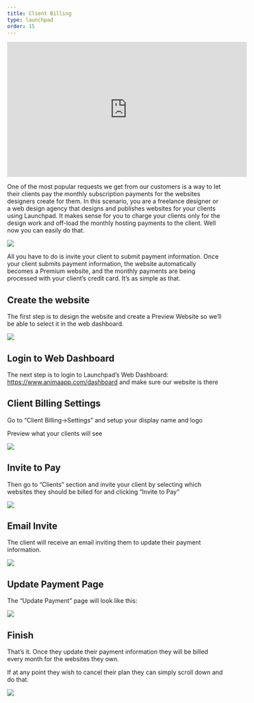 ```yaml
---
title: Client Billing
type: launchpad
order: 15
---
```


<iframe width="560" height="315" src="https://www.youtube.com/embed/Qn760CX9kz4" frameborder="0" allowfullscreen></iframe>

One of the most popular requests we get from our customers is a way to let their clients pay the monthly subscription payments for the websites designers create for them.
In this scenario, you are a freelance designer or a web design agency that designs and publishes websites for your clients using Launchpad. It makes sense for you to charge your clients only for the design work and off-load the monthly hosting payments to the client. Well now you can easily do that.

![](/docs/images/launchpad/client-billing/1.png)

All you have to do is invite your client to submit payment information. Once your client submits payment information, the website automatically becomes a Premium website, and the monthly payments are being processed with your client’s credit card. It’s as simple as that.

## Create the website

The first step is to design the website and create a Preview Website so we’ll be able to select it in the web dashboard.

![](/docs/images/launchpad/client-billing/2.png)

## Login to Web Dashboard

The next step is to login to Launchpad’s Web Dashboard: https://www.animaapp.com/dashboard and make sure our website is there

## Client Billing Settings

Go to “Client Billing->Settings” and setup your display name and logo

Preview what your clients will see

![](/docs/images/launchpad/client-billing/3.png)

## Invite to Pay

Then go to “Clients” section and invite your client by selecting which websites they should be billed for and clicking “Invite to Pay”

![](/docs/images/launchpad/client-billing/4.png)

## Email Invite

The client will receive an email inviting them to update their payment information.

![](/docs/images/launchpad/client-billing/5.png)

## Update Payment Page

The “Update Payment” page will look like this:

![](/docs/images/launchpad/client-billing/6.png)

## Finish

That’s it. Once they update their payment information they will be billed every month for the websites they own.

If at any point they wish to cancel their plan they can simply scroll down and do that.

![](/docs/images/launchpad/client-billing/7.png)